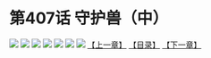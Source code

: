 # 第407话 守护兽（中）
![](https://mhpic.xiaomingtaiji.net/comic/D/斗破苍穹拆分版/407话/1.jpg-zymk.middle.webp)
![](https://mhpic.xiaomingtaiji.net/comic/D/斗破苍穹拆分版/407话/2.jpg-zymk.middle.webp)
![](https://mhpic.xiaomingtaiji.net/comic/D/斗破苍穹拆分版/407话/3.jpg-zymk.middle.webp)
![](https://mhpic.xiaomingtaiji.net/comic/D/斗破苍穹拆分版/407话/4.jpg-zymk.middle.webp)
![](https://mhpic.xiaomingtaiji.net/comic/D/斗破苍穹拆分版/407话/5.jpg-zymk.middle.webp)
![](https://mhpic.xiaomingtaiji.net/comic/D/斗破苍穹拆分版/407话/6.jpg-zymk.middle.webp)
![](https://mhpic.xiaomingtaiji.net/comic/D/斗破苍穹拆分版/407话/7.jpg-zymk.middle.webp)
[【上一章】](./406.md)
[【目录】](./READMD.md)
[【下一章】](./408.md)
